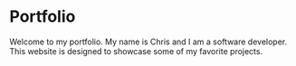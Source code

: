 # Portfolio

Welcome to my portfolio. My name is Chris and I am a software developer. This website is designed to showcase some of my favorite projects.
